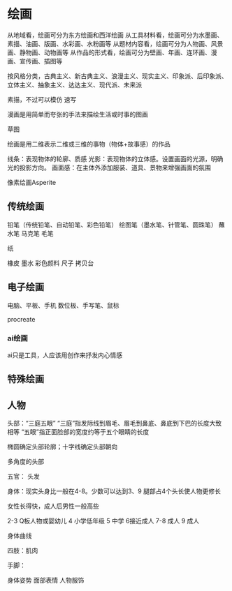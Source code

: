 # 绘画

从地域看，绘画可分为东方绘画和西洋绘画
从工具材料看，绘画可分为水墨画、素描、油画、版画、水彩画、水粉画等
从题材内容看，绘画可分为人物画、风景画、静物画、动物画等
从作品的形式看，绘画可分为壁画、年画、连环画、漫画、宣传画、插图等

按风格分类，古典主义、新古典主义、浪漫主义、现实主义、印象派、后印象派、立体主义、抽象主义、达达主义、现代派、未来派

素描，不过可以模仿
速写

漫画是用简单而夸张的手法来描绘生活或时事的图画

草图

绘画是用二维表示二维或三维的事物（物体+故事感）的作品

线条：表现物体的轮廓、质感
光影：表现物体的立体感。设置画面的光源，明确光的投影方向。
画面感：在主体外添加服装、道具、景物来增强画面的氛围

像素绘画Asperite

## 传统绘画

铅笔（传统铅笔、自动铅笔、彩色铅笔）
绘图笔（墨水笔、针管笔、圆珠笔）
蘸水笔
马克笔
毛笔

纸

橡皮
墨水
彩色颜料
尺子
拷贝台

## 电子绘画

电脑、平板、手机
数位板、手写笔、鼠标

procreate

### ai绘画

ai只是工具，人应该用创作来抒发内心情感

## 特殊绘画

## 人物

头部：“三庭五眼”
“三庭”指发际线到眉毛、眉毛到鼻底、鼻底到下巴的长度大致相等
“五眼”指正面脸部的宽度约等于五个眼睛的长度

椭圆确定头部轮廓；十字线确定头部朝向

多角度的头部

五官：
头发

身体：现实头身比一般在4-8。少数可以达到3、9
腿部占4个头长使人物更修长

女性长得快，成人后男性一般高些

2-3 Q板人物或婴幼儿
4 小学低年级
5 中学
6接近成人
7-8 成人
9 成人

身体曲线

四肢：肌肉

手脚：

身体姿势
面部表情
人物服饰

